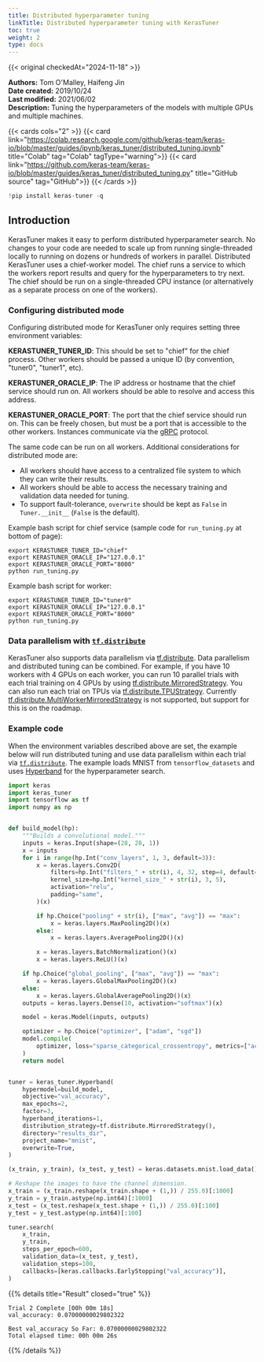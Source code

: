 ```yaml
---
title: Distributed hyperparameter tuning
linkTitle: Distributed hyperparameter tuning with KerasTuner
toc: true
weight: 2
type: docs
---
```


{{< original checkedAt="2024-11-18" >}}

**Authors:** Tom O'Malley, Haifeng Jin  
**Date created:** 2019/10/24  
**Last modified:** 2021/06/02  
**Description:** Tuning the hyperparameters of the models with multiple GPUs and multiple machines.

{{< cards cols="2" >}}
{{< card link="https://colab.research.google.com/github/keras-team/keras-io/blob/master/guides/ipynb/keras_tuner/distributed_tuning.ipynb" title="Colab" tag="Colab" tagType="warning">}}
{{< card link="https://github.com/keras-team/keras-io/blob/master/guides/keras_tuner/distributed_tuning.py" title="GitHub source" tag="GitHub">}}
{{< /cards >}}

```python
!pip install keras-tuner -q
```

## Introduction

KerasTuner makes it easy to perform distributed hyperparameter search. No changes to your code are needed to scale up from running single-threaded locally to running on dozens or hundreds of workers in parallel. Distributed KerasTuner uses a chief-worker model. The chief runs a service to which the workers report results and query for the hyperparameters to try next. The chief should be run on a single-threaded CPU instance (or alternatively as a separate process on one of the workers).

### Configuring distributed mode

Configuring distributed mode for KerasTuner only requires setting three environment variables:

**KERASTUNER_TUNER_ID**: This should be set to "chief" for the chief process. Other workers should be passed a unique ID (by convention, "tuner0", "tuner1", etc).

**KERASTUNER_ORACLE_IP**: The IP address or hostname that the chief service should run on. All workers should be able to resolve and access this address.

**KERASTUNER_ORACLE_PORT**: The port that the chief service should run on. This can be freely chosen, but must be a port that is accessible to the other workers. Instances communicate via the [gRPC](https://www.grpc.io) protocol.

The same code can be run on all workers. Additional considerations for distributed mode are:

- All workers should have access to a centralized file system to which they can write their results.
- All workers should be able to access the necessary training and validation data needed for tuning.
- To support fault-tolerance, `overwrite` should be kept as `False` in `Tuner.__init__` (`False` is the default).

Example bash script for chief service (sample code for `run_tuning.py` at bottom of page):

```shell
export KERASTUNER_TUNER_ID="chief"
export KERASTUNER_ORACLE_IP="127.0.0.1"
export KERASTUNER_ORACLE_PORT="8000"
python run_tuning.py
```

Example bash script for worker:

```shell
export KERASTUNER_TUNER_ID="tuner0"
export KERASTUNER_ORACLE_IP="127.0.0.1"
export KERASTUNER_ORACLE_PORT="8000"
python run_tuning.py
```

### Data parallelism with [`tf.distribute`](https://www.tensorflow.org/api_docs/python/tf/distribute)

KerasTuner also supports data parallelism via [tf.distribute](https://www.tensorflow.org/tutorials/distribute/keras). Data parallelism and distributed tuning can be combined. For example, if you have 10 workers with 4 GPUs on each worker, you can run 10 parallel trials with each trial training on 4 GPUs by using [tf.distribute.MirroredStrategy](https://www.tensorflow.org/api_docs/python/tf/distribute/MirroredStrategy). You can also run each trial on TPUs via [tf.distribute.TPUStrategy](https://www.tensorflow.org/api_docs/python/tf/distribute/experimental/TPUStrategy). Currently [tf.distribute.MultiWorkerMirroredStrategy](https://www.tensorflow.org/api_docs/python/tf/distribute/experimental/MultiWorkerMirroredStrategy) is not supported, but support for this is on the roadmap.

### Example code

When the environment variables described above are set, the example below will run distributed tuning and use data parallelism within each trial via [`tf.distribute`](https://www.tensorflow.org/api_docs/python/tf/distribute). The example loads MNIST from `tensorflow_datasets` and uses [Hyperband](https://arxiv.org/abs/1603.06560) for the hyperparameter search.

```python
import keras
import keras_tuner
import tensorflow as tf
import numpy as np


def build_model(hp):
    """Builds a convolutional model."""
    inputs = keras.Input(shape=(28, 28, 1))
    x = inputs
    for i in range(hp.Int("conv_layers", 1, 3, default=3)):
        x = keras.layers.Conv2D(
            filters=hp.Int("filters_" + str(i), 4, 32, step=4, default=8),
            kernel_size=hp.Int("kernel_size_" + str(i), 3, 5),
            activation="relu",
            padding="same",
        )(x)

        if hp.Choice("pooling" + str(i), ["max", "avg"]) == "max":
            x = keras.layers.MaxPooling2D()(x)
        else:
            x = keras.layers.AveragePooling2D()(x)

        x = keras.layers.BatchNormalization()(x)
        x = keras.layers.ReLU()(x)

    if hp.Choice("global_pooling", ["max", "avg"]) == "max":
        x = keras.layers.GlobalMaxPooling2D()(x)
    else:
        x = keras.layers.GlobalAveragePooling2D()(x)
    outputs = keras.layers.Dense(10, activation="softmax")(x)

    model = keras.Model(inputs, outputs)

    optimizer = hp.Choice("optimizer", ["adam", "sgd"])
    model.compile(
        optimizer, loss="sparse_categorical_crossentropy", metrics=["accuracy"]
    )
    return model


tuner = keras_tuner.Hyperband(
    hypermodel=build_model,
    objective="val_accuracy",
    max_epochs=2,
    factor=3,
    hyperband_iterations=1,
    distribution_strategy=tf.distribute.MirroredStrategy(),
    directory="results_dir",
    project_name="mnist",
    overwrite=True,
)

(x_train, y_train), (x_test, y_test) = keras.datasets.mnist.load_data()

# Reshape the images to have the channel dimension.
x_train = (x_train.reshape(x_train.shape + (1,)) / 255.0)[:1000]
y_train = y_train.astype(np.int64)[:1000]
x_test = (x_test.reshape(x_test.shape + (1,)) / 255.0)[:100]
y_test = y_test.astype(np.int64)[:100]

tuner.search(
    x_train,
    y_train,
    steps_per_epoch=600,
    validation_data=(x_test, y_test),
    validation_steps=100,
    callbacks=[keras.callbacks.EarlyStopping("val_accuracy")],
)
```

{{% details title="Result" closed="true" %}}

```plain
Trial 2 Complete [00h 00m 18s]
val_accuracy: 0.07000000029802322
```

```plain
Best val_accuracy So Far: 0.07000000029802322
Total elapsed time: 00h 00m 26s
```

{{% /details %}}
